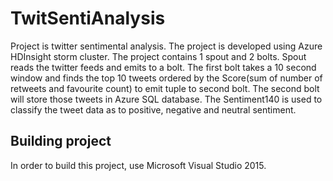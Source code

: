 # TwitSentiAnalysis
Project is twitter sentimental analysis. The project is developed using Azure HDInsight storm cluster. The project contains 1 spout and 2 bolts. Spout reads the twitter feeds and emits to a bolt. The first bolt takes a 10 second window and finds the top 10 tweets ordered by the Score(sum of number of retweets and favourite count) to emit tuple to second bolt. The second bolt will store those tweets in Azure SQL database. The Sentiment140 is used to classify the tweet data as to positive, negative and neutral sentiment.

## Building project

In order to build this project, use Microsoft Visual Studio 2015.
